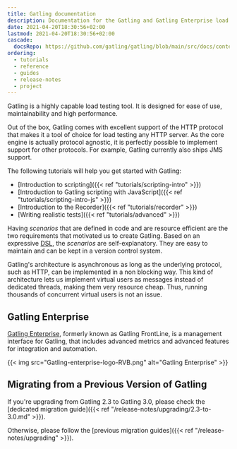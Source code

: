 ```yaml
---
title: Gatling documentation
description: Documentation for the Gatling and Gatling Enterprise load testing tools.
date: 2021-04-20T18:30:56+02:00
lastmod: 2021-04-20T18:30:56+02:00
cascade:
  docsRepo: https://github.com/gatling/gatling/blob/main/src/docs/content
ordering:
  - tutorials
  - reference
  - guides
  - release-notes
  - project
---
```


Gatling is a highly capable load testing tool.
It is designed for ease of use, maintainability and high performance.

Out of the box, Gatling comes with excellent support of the HTTP protocol that makes it a tool of choice for load testing any HTTP server.
As the core engine is actually protocol agnostic, it is perfectly possible to implement support for other protocols.
For example, Gatling currently also ships JMS support.

The following tutorials will help you get started with Gatling:  

- [Introduction to scripting]({{< ref "tutorials/scripting-intro" >}})  
- [Introduction to Gatling scripting with JavaScript]({{< ref "tutorials/scripting-intro-js" >}}) 
- [Introduction to the Recorder]({{< ref "tutorials/recorder" >}})  
- [Writing realistic tests]({{< ref "tutorials/advanced" >}})  

Having *scenarios* that are defined in code and are resource efficient are the two requirements that motivated us to create Gatling. Based on an expressive [DSL](http://en.wikipedia.org/wiki/Domain-specific_language), the *scenarios* are self-explanatory. They are easy to maintain and can be kept in a version control system.

Gatling's architecture is asynchronous as long as the underlying protocol, such as HTTP, can be implemented in a non blocking way. This kind of architecture lets us implement virtual users as messages instead of dedicated threads, making them very resource cheap. Thus, running thousands of concurrent virtual users is not an issue.

## Gatling Enterprise

[Gatling Enterprise](https://gatling.io/enterprise/), formerly known as Gatling FrontLine, is a management interface for Gatling, that includes advanced metrics and advanced features for integration and automation.

{{< img src="Gatling-enterprise-logo-RVB.png" alt="Gatling Enterprise" >}}

## Migrating from a Previous Version of Gatling

If you're upgrading from Gatling 2.3 to Gatling 3.0, please check the [dedicated migration guide]({{< ref "/release-notes/upgrading/2.3-to-3.0.md" >}}).

Otherwise, please follow the [previous migration guides]({{< ref "/release-notes/upgrading" >}}).

